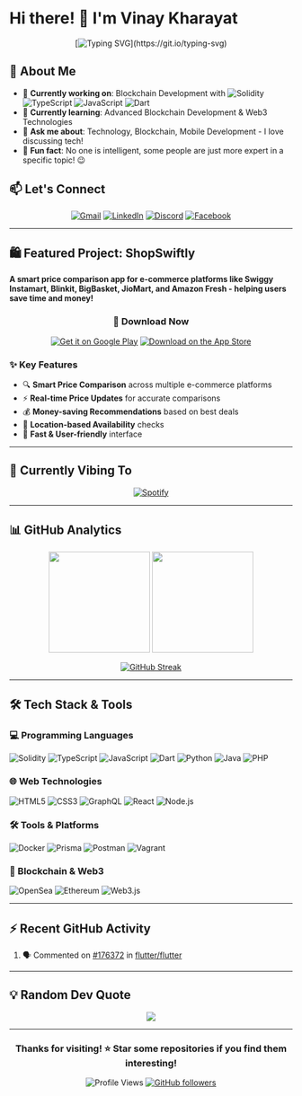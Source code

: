 # Hi there! 👋 I'm Vinay Kharayat

<div align="center">
  
[![Typing SVG](https://readme-typing-svg.herokuapp.com?font=Fira+Code&pause=1000&color=00D9FF&center=true&vCenter=true&width=435&lines=Blockchain+Developer;Full+Stack+Developer;Smart+Contractor+Auditor;Tech+Enthusiast;Always+Learning+Something+New!)](https://git.io/typing-svg)

</div>

## 🚀 About Me

- 🔭 **Currently working on**: Blockchain Development with ![Solidity](https://img.shields.io/badge/Solidity-%23363636.svg?style=flat-square&logo=solidity&logoColor=white) ![TypeScript](https://img.shields.io/badge/TypeScript-%23007ACC.svg?style=flat-square&logo=typescript&logoColor=white) ![JavaScript](https://img.shields.io/badge/JavaScript-%23323330.svg?style=flat-square&logo=javascript&logoColor=%23F7DF1E) ![Dart](https://img.shields.io/badge/Dart-%230175C2.svg?style=flat-square&logo=dart&logoColor=white)
- 🌱 **Currently learning**: Advanced Blockchain Development & Web3 Technologies
- 💬 **Ask me about**: Technology, Blockchain, Mobile Development - I love discussing tech!
- 📱 **Fun fact**: No one is intelligent, some people are just more expert in a specific topic! 😉

## 📫 Let's Connect

<div align="center">

[![Gmail](https://img.shields.io/badge/Gmail-D14836?style=for-the-badge&logo=gmail&logoColor=white)](mailto:vinaykharayat@gmail.com)
[![LinkedIn](https://img.shields.io/badge/LinkedIn-%230077B5.svg?style=for-the-badge&logo=linkedin&logoColor=white)](https://www.linkedin.com/in/vinay-kharayat-489a1b147)
[![Discord](https://img.shields.io/badge/Discord-%235865F2.svg?style=for-the-badge&logo=discord&logoColor=white)](https://discordapp.com/users/334716644729552907)
[![Facebook](https://img.shields.io/badge/Facebook-%231877F2.svg?style=for-the-badge&logo=Facebook&logoColor=white)](https://facebook.com/vinaykharayat)

</div>

---

## 🛍️ Featured Project: ShopSwiftly

**A smart price comparison app for e-commerce platforms like Swiggy Instamart, Blinkit, BigBasket, JioMart, and Amazon Fresh - helping users save time and money!**

<div align="center">

### 📱 Download Now

[![Get it on Google Play](https://img.shields.io/badge/Google_Play-Download-green?style=for-the-badge&logo=googleplay&logoColor=white)](https://play.google.com/store/apps/details?id=com.soartech.shopswiftly.shopswiftly)
[![Download on the App Store](https://img.shields.io/badge/App_Store-Download-blue?style=for-the-badge&logo=appstore&logoColor=white)](https://apps.apple.com/in/app/shopswiftly-compare-e-marts/id6745510972)

</div>

### ✨ Key Features

- 🔍 **Smart Price Comparison** across multiple e-commerce platforms
- ⚡ **Real-time Price Updates** for accurate comparisons
- 💰 **Money-saving Recommendations** based on best deals
- 📍 **Location-based Availability** checks
- 🚀 **Fast & User-friendly** interface

---

## 🎵 Currently Vibing To

<div align="center">

[![Spotify](https://novatorem-seven-gules.vercel.app/api/spotify)](https://open.spotify.com/user/qnjekss95wfggl3mntbqyfgsy)

</div>

---

## 📊 GitHub Analytics

<div align="center">

<img height="180em" src="https://github-readme-stats-vinaykharayats-projects.vercel.app/api?username=vinaykharayat&show_icons=true&theme=radical&include_all_commits=true&count_private=true"/>
<img height="180em" src="https://github-readme-stats.vercel.app/api/top-langs/?username=vinaykharayat&layout=compact&theme=radical&exclude_repo=blaze_kernel-phoenix,kernel_asus_sdm660,kernel_asus_sdm660-1"/>

</div>

<div align="center">

[![GitHub Streak](https://github-readme-streak-stats.herokuapp.com/?user=vinaykharayat&theme=radical)](https://git.io/streak-stats)

</div>

---

## 🛠️ Tech Stack & Tools

### 💻 Programming Languages

![Solidity](https://img.shields.io/badge/Solidity-%23363636.svg?style=for-the-badge&logo=solidity&logoColor=white)
![TypeScript](https://img.shields.io/badge/TypeScript-%23007ACC.svg?style=for-the-badge&logo=typescript&logoColor=white)
![JavaScript](https://img.shields.io/badge/JavaScript-%23323330.svg?style=for-the-badge&logo=javascript&logoColor=%23F7DF1E)
![Dart](https://img.shields.io/badge/Dart-%230175C2.svg?style=for-the-badge&logo=dart&logoColor=white)
![Python](https://img.shields.io/badge/Python-3670A0?style=for-the-badge&logo=python&logoColor=ffdd54)
![Java](https://img.shields.io/badge/Java-%23ED8B00.svg?style=for-the-badge&logo=openjdk&logoColor=white)
![PHP](https://img.shields.io/badge/PHP-%23777BB4.svg?style=for-the-badge&logo=php&logoColor=white)

### 🌐 Web Technologies

![HTML5](https://img.shields.io/badge/HTML5-%23E34F26.svg?style=for-the-badge&logo=html5&logoColor=white)
![CSS3](https://img.shields.io/badge/CSS3-%231572B6.svg?style=for-the-badge&logo=css3&logoColor=white)
![GraphQL](https://img.shields.io/badge/GraphQL-E10098?style=for-the-badge&logo=graphql&logoColor=white)
![React](https://img.shields.io/badge/React-%2320232a.svg?style=for-the-badge&logo=react&logoColor=%2361DAFB)
![Node.js](https://img.shields.io/badge/Node.js-6DA55F?style=for-the-badge&logo=node.js&logoColor=white)

### 🛠️ Tools & Platforms

![Docker](https://img.shields.io/badge/Docker-%230db7ed.svg?style=for-the-badge&logo=docker&logoColor=white)
![Prisma](https://img.shields.io/badge/Prisma-3982CE?style=for-the-badge&logo=Prisma&logoColor=white)
![Postman](https://img.shields.io/badge/Postman-FF6C37?style=for-the-badge&logo=postman&logoColor=white)
![Vagrant](https://img.shields.io/badge/Vagrant-%231563FF.svg?style=for-the-badge&logo=vagrant&logoColor=white)

### 🔗 Blockchain & Web3

![OpenSea](https://img.shields.io/badge/OpenSea-%232081E2.svg?style=for-the-badge&logo=opensea&logoColor=white)
![Ethereum](https://img.shields.io/badge/Ethereum-3C3C3D?style=for-the-badge&logo=Ethereum&logoColor=white)
![Web3.js](https://img.shields.io/badge/Web3.js-F16822?style=for-the-badge&logo=web3.js&logoColor=white)

---

## ⚡ Recent GitHub Activity

<!--START_SECTION:activity-->

1. 🗣 Commented on [#176372](https://github.com/flutter/flutter/issues/176372#issuecomment-3433547448) in [flutter/flutter](https://github.com/flutter/flutter)
<!--END_SECTION:activity-->

---

## 💡 Random Dev Quote

<div align="center">

![](https://quotes-github-readme.vercel.app/api?type=horizontal&theme=radical)

</div>

---

<div align="center">

### Thanks for visiting! ⭐ Star some repositories if you find them interesting!

![Profile Views](https://komarev.com/ghpvc/?username=vinaykharayat&color=brightgreen&style=flat-square)
[![GitHub followers](https://img.shields.io/github/followers/vinaykharayat.svg?style=social&label=Follow&maxAge=2592000)](https://github.com/vinaykharayat?tab=followers)

</div>
